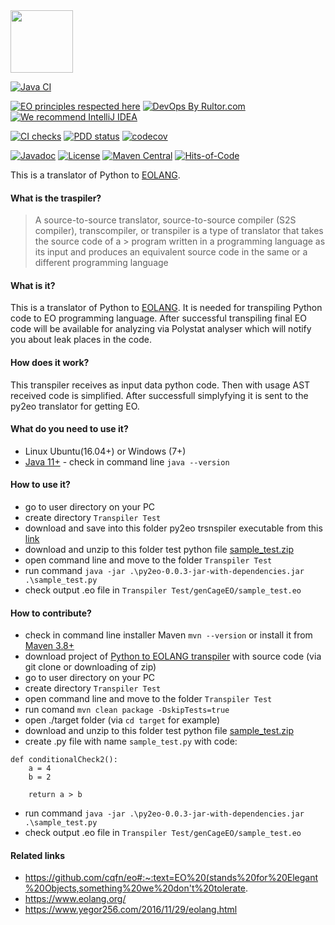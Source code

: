 
<img src="https://www.yegor256.com/images/books/elegant-objects/cactus.svg" height="100px" />

[![Java CI](https://github.com/polystat/py2eo/actions/workflows/github-ci.yml/badge.svg)](https://github.com/polystat/py2eo/actions/workflows/github-ci.yml)

[![EO principles respected here](https://www.elegantobjects.org/badge.svg)](https://www.elegantobjects.org)
[![DevOps By Rultor.com](http://www.rultor.com/b/polystat/py2eo)](http://www.rultor.com/p/polystat/py2eo)
[![We recommend IntelliJ IDEA](https://www.elegantobjects.org/intellij-idea.svg)](https://www.jetbrains.com/idea/)

[![CI checks](https://github.com/polystat/polystat/actions/workflows/mvn.yml/badge.svg)](https://github.com/polystat/py2eo/actions/workflows/mvn.yml)
[![PDD status](http://www.0pdd.com/svg?name=polystat/py2eo)](http://www.0pdd.com/p?name=polystat/py2eo)
[![codecov](https://codecov.io/gh/polystat/py2eo/branch/master/graph/badge.svg)](https://codecov.io/gh/polystat/py2eo)

[![Javadoc](http://www.javadoc.io/badge/org.polystat/polystat.svg)](http://www.javadoc.io/doc/org.polystat/polystat)
[![License](https://img.shields.io/badge/license-MIT-green.svg)](https://github.com/polystat/py2eo/blob/master/LICENSE.txt)
[![Maven Central](https://img.shields.io/maven-central/v/org.polystat/polystat.svg)](https://maven-badges.herokuapp.com/maven-central/org.polystat/polystat)
[![Hits-of-Code](https://hitsofcode.com/github/polystat/py2eo)](https://hitsofcode.com/view/github/polystat/py2eo)

This is a translator of Python to [EOLANG](https://www.eolang.org).

#### What is the traspiler? ####
> A source-to-source translator, source-to-source compiler (S2S compiler), transcompiler, or transpiler is a type of translator that takes the source code of a > program written in a programming language as its input and produces an equivalent source code in the same or a different programming language

#### What is it? ####
This is a translator of Python to [EOLANG](https://www.eolang.org). It is needed for transpiling Python code to EO programming language. After successful transpiling final EO code will be available for analyzing via Polystat analyser which will notify you about leak places in the code. 

#### How does it work? ####
This transpiler receives as input data python code. Then with usage AST received code is simplified. After successfull simplyfying it is sent to the py2eo translator for getting EO.

#### What do you need to use it? ####
* Linux Ubuntu(16.04+) or Windows (7+)
* [Java 11+](https://download.java.net/openjdk/jdk11/ri/openjdk-11+28_windows-x64_bin.zip) - check in command line `java --version`

#### How to use it? ####
- go to user directory on your PC
- create directory `Transpiler Test`
- download and save into this folder py2eo trsnspiler executable from this [link](https://repo1.maven.org/maven2/org/polystat/py2eo/0.0.3/py2eo-0.0.3-jar-with-dependencies.jar)
- download and unzip to this folder test python file [sample_test.zip](https://github.com/AndrewG0R/py2eo/files/7966053/sample_test.zip)
- open command line and move to the folder `Transpiler Test`
- run command `java -jar .\py2eo-0.0.3-jar-with-dependencies.jar .\sample_test.py`
- check output .eo file in `Transpiler Test/genCageEO/sample_test.eo`


#### How to contribute? ####
- check in command line installer Maven `mvn --version` or install it from [Maven 3.8+](https://maven.apache.org/download.cgi)
- download project of [Python to EOLANG transpiler](https://github.com/polystat/py2eo) with source code (via git clone or downloading of zip)
- go to user directory on your PC
- create directory `Transpiler Test`
- open command line and move to the folder `Transpiler Test`
- run comand `mvn clean package -DskipTests=true`
- open ./target folder (via `cd target` for example)
- download and unzip to this folder test python file [sample_test.zip](https://github.com/AndrewG0R/py2eo/files/7966053/sample_test.zip)
- create .py file with name `sample_test.py` with code:
```
def conditionalCheck2():
    a = 4
    b = 2

    return a > b
 ```  
- run command `java -jar .\py2eo-0.0.3-jar-with-dependencies.jar .\sample_test.py`
- check output .eo file in `Transpiler Test/genCageEO/sample_test.eo`

#### Related links ####
- https://github.com/cqfn/eo#:~:text=EO%20(stands%20for%20Elegant%20Objects,something%20we%20don't%20tolerate.
- https://www.eolang.org/
- https://www.yegor256.com/2016/11/29/eolang.html
